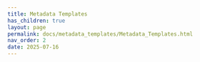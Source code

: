 ```yaml
---
title: Metadata Templates
has_children: true
layout: page
permalink: docs/metadata_templates/Metadata_Templates.html
nav_order: 2
date: 2025-07-16
---
```

